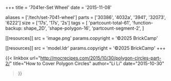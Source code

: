 +++
title = '7041er-Set Wheel'
date  = '2015-11-08'

aliases = ['/tech/set-7041-wheel']
parts = ['30386', '4032a', '3941', '32073', '6222']
size  = ['17s', '17s', '2s']
tags  = [
  'partcount-total-61',
  'function-backup: shape_2D',
  'shape-polygon-16',
  'partcount-segment-2',
]

[[resources]]
src              = 'image.png'
params.copyright = '©2025 BrickCamp'

[[resources]]
src              = 'model.ldr'
params.copyright = '©2025 BrickCamp'
+++

{{< linkbox
    url="http://mocrecipes.com/2015/10/30/polygon-circles-part-2/"
    title="How to Cover Polygon Circles"
    author="Li Li"
    date="2015-10-30"
>}}
